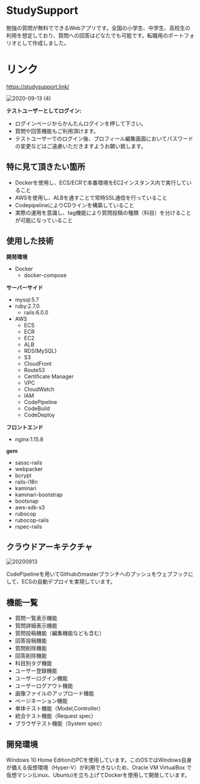 # StudySupport
勉強の質問が無料でできるWebアプリです。全国の小学生、中学生、高校生の利用を想定しており、質問への回答はどなたでも可能です。転職用のポートフォリオとして作成しました。

# リンク
https://studysupport.link/

![2020-09-13 (4)](https://user-images.githubusercontent.com/59565900/93003741-2ee91b00-f57c-11ea-9bd6-f8dda2d5f97f.png)

**テストユーザーとしてログイン:**
* ログインページからかんたんログインを押して下さい。
* 質問や回答機能もご利用頂けます。
* テストユーザーでのログイン後、プロフィール編集画面においてパスワードの変更などはご遠慮いただきますようお願い致します。

## 特に見て頂きたい箇所
* Dockerを使用し、ECS/ECRで本番環境をEC2インスタンス内で実行していること
* AWSを使用し、ALBを通すことで常時SSL通信を行っていること
* CodepipelineによりCDラインを構築していること
* 実際の運用を意識し、tag機能により質問投稿の種類（科目）を分けることが可能になっていること

## 使用した技術
**開発環境**

 * Docker
   * docker-compose

**サーバーサイド**

 * mysql:5.7
 * ruby:2.7.0
   * rails:6.0.0
 * AWS
   * ECS
   * ECR
   * EC2
   * ALB
   * RDS(MySQL)
   * S3
   * CloudFront
   * Route53
   * Certificate Manager
   * VPC
   * CloudWatch
   * IAM
   * CodePipeline
   * CodeBuild
   * CodeDeploy
 
**フロントエンド**

 * nginx:1.15.8
 
**gem**
 
 * sassc-rails
 * webpacker
 * bcrypt
 * rails-i18n
 * kaminari
 * kaminari-bootstrap
 * bootsnap
 * aws-sdk-s3
 * rubocop
 * rubocop-rails
 * rspec-rails 
 
## クラウドアーキテクチャ
![20200913](https://user-images.githubusercontent.com/59565900/93004532-ce111100-f582-11ea-9546-c761cda9c135.png)

CodePipelineを用いてGithubのmasterブランチへのプッシュをウェブフックにして、ECSの自動デプロイを実現しています。

 
## 機能一覧
* 質問一覧表示機能
* 質問詳細表示機能
* 質問投稿機能（編集機能なども含む）
* 回答投稿機能
* 質問削除機能
* 回答削除機能
* 科目別タグ機能
* ユーザー登録機能
* ユーザーログイン機能
* ユーザーログアウト機能
* 画像ファイルのアップロード機能
* ページネーション機能
* 単体テスト機能（Model,Controller）
* 統合テスト機能（Request spec）
* ブラウザテスト機能（System spec）
 
## 開発環境
 Windows 10 Home EditionのPCを使用しています。このOSではWindows自身が備える仮想環境（Hyper-V）が利用できないため、Oracle VM VirtualBox
 で仮想マシン(Linux、Ubuntu)を立ち上げてDockerを使用して開発しています。
